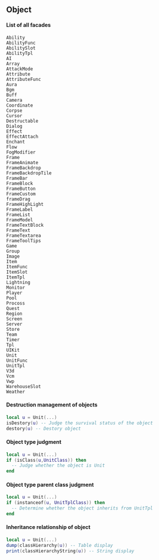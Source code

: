 ## Object

#### List of all facades

```text
Ability
AbilityFunc
AbilitySlot
AbilityTpl
AI
Array
AttackMode
Attribute
AttributeFunc
Aura
Bgm
Buff
Camera
Coordinate
Corpse
Cursor
Destructable
Dialog
Effect
EffectAttach
Enchant
Flow
FogModifier
Frame
FrameAnimate
FrameBackdrop
FrameBackdropTile
FrameBar
FrameBlock
FrameButton
FrameCustom
frameDrag
FrameHighLight
FrameLabel
FrameList
FrameModel
FrameTextBlock
FrameText
FrameTextarea
FrameToolTips
Game
Group
Image
Item
ItemFunc
ItemSlot
ItemTpl
Lightning
Monitor
Player
Pool
Procoss
Quest
Region
Screen
Server
Store
Team
Timer
Tpl
UIKit
Unit
UnitFunc
UnitTpl
V3d
Vcm
Vwp
WarehouseSlot
Weather
```

#### Destruction management of objects

```lua
local u = Unit(...)
isDestory(u) -- Judge the survival status of the object
destory(u) -- Destory object
```

#### Object type judgment

```lua
local u = Unit(...)
if (isClass(u,UnitClass)) then
  -- Judge whether the object is Unit
end
```

#### Object type parent class judgment

```lua
local u = Unit(...)
if (instanceof(u, UnitTplClass)) then
  -- Determine whether the object inherits from UnitTpl
end
```

#### Inheritance relationship of object

```lua
local u = Unit(...)
dump(classHierarchy(u)) -- Table display
print(classHierarchyString(u)) -- String display
```

